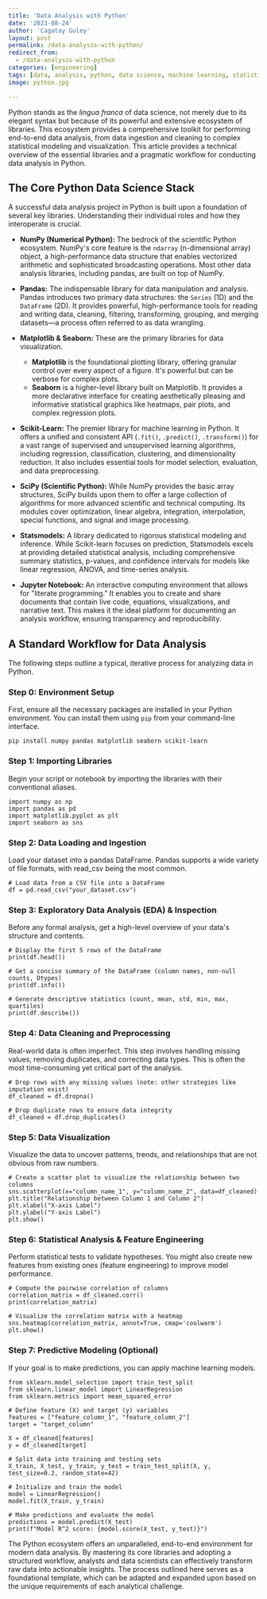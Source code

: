 ```yaml
---
title: 'Data Analysis with Python'
date: '2023-08-24'
author: 'Cagatay Guley'
layout: post
permalink: /data-analysis-with-python/
redirect_from:
  - /data-analysis-with-python
categories: [engineering]
tags: [data, analysis, python, data science, machine learning, statistics, visualization, modeling]
image: python.jpg

---
```


Python stands as the *lingua franca* of data science, not merely due to its elegant syntax but because of its powerful and extensive ecosystem of libraries. This ecosystem provides a comprehensive toolkit for performing end-to-end data analysis, from data ingestion and cleaning to complex statistical modeling and visualization. This article provides a technical overview of the essential libraries and a pragmatic workflow for conducting data analysis in Python.

## The Core Python Data Science Stack

A successful data analysis project in Python is built upon a foundation of several key libraries. Understanding their individual roles and how they interoperate is crucial.

* **NumPy (Numerical Python):** The bedrock of the scientific Python ecosystem. NumPy's core feature is the `ndarray` (n-dimensional array) object, a high-performance data structure that enables vectorized arithmetic and sophisticated broadcasting operations. Most other data analysis libraries, including pandas, are built on top of NumPy.

* **Pandas:** The indispensable library for data manipulation and analysis. Pandas introduces two primary data structures: the `Series` (1D) and the `DataFrame` (2D). It provides powerful, high-performance tools for reading and writing data, cleaning, filtering, transforming, grouping, and merging datasets—a process often referred to as data wrangling.

* **Matplotlib & Seaborn:** These are the primary libraries for data visualization.
    * **Matplotlib** is the foundational plotting library, offering granular control over every aspect of a figure. It's powerful but can be verbose for complex plots.
    * **Seaborn** is a higher-level library built on Matplotlib. It provides a more declarative interface for creating aesthetically pleasing and informative statistical graphics like heatmaps, pair plots, and complex regression plots.

* **Scikit-Learn:** The premier library for machine learning in Python. It offers a unified and consistent API (`.fit()`, `.predict()`, `.transform()`) for a vast range of supervised and unsupervised learning algorithms, including regression, classification, clustering, and dimensionality reduction. It also includes essential tools for model selection, evaluation, and data preprocessing.

* **SciPy (Scientific Python):** While NumPy provides the basic array structures, SciPy builds upon them to offer a large collection of algorithms for more advanced scientific and technical computing. Its modules cover optimization, linear algebra, integration, interpolation, special functions, and signal and image processing.

* **Statsmodels:** A library dedicated to rigorous statistical modeling and inference. While Scikit-learn focuses on prediction, Statsmodels excels at providing detailed statistical analysis, including comprehensive summary statistics, p-values, and confidence intervals for models like linear regression, ANOVA, and time-series analysis.

* **Jupyter Notebook:** An interactive computing environment that allows for "literate programming." It enables you to create and share documents that contain live code, equations, visualizations, and narrative text. This makes it the ideal platform for documenting an analysis workflow, ensuring transparency and reproducibility.

## A Standard Workflow for Data Analysis

The following steps outline a typical, iterative process for analyzing data in Python.

### Step 0: Environment Setup
First, ensure all the necessary packages are installed in your Python environment. You can install them using `pip` from your command-line interface.

```shell
pip install numpy pandas matplotlib seaborn scikit-learn
```

### Step 1: Importing Libraries
Begin your script or notebook by importing the libraries with their conventional aliases.

```shell
import numpy as np
import pandas as pd
import matplotlib.pyplot as plt
import seaborn as sns
```

### Step 2: Data Loading and Ingestion
Load your dataset into a pandas DataFrame. Pandas supports a wide variety of file formats, with read_csv being the most common.

```shell
# Load data from a CSV file into a DataFrame
df = pd.read_csv("your_dataset.csv")
```
### Step 3: Exploratory Data Analysis (EDA) & Inspection
Before any formal analysis, get a high-level overview of your data's structure and contents.

```shell
# Display the first 5 rows of the DataFrame
print(df.head())

# Get a concise summary of the DataFrame (column names, non-null counts, Dtypes)
print(df.info())

# Generate descriptive statistics (count, mean, std, min, max, quartiles)
print(df.describe())
```

### Step 4: Data Cleaning and Preprocessing
Real-world data is often imperfect. This step involves handling missing values, removing duplicates, and correcting data types. This is often the most time-consuming yet critical part of the analysis.

```shell
# Drop rows with any missing values (note: other strategies like imputation exist)
df_cleaned = df.dropna()

# Drop duplicate rows to ensure data integrity
df_cleaned = df.drop_duplicates()
```

### Step 5: Data Visualization
Visualize the data to uncover patterns, trends, and relationships that are not obvious from raw numbers.

```shell
# Create a scatter plot to visualize the relationship between two columns
sns.scatterplot(x="column_name_1", y="column_name_2", data=df_cleaned)
plt.title("Relationship between Column 1 and Column 2")
plt.xlabel("X-axis Label")
plt.ylabel("Y-axis Label")
plt.show()
```

### Step 6: Statistical Analysis & Feature Engineering
Perform statistical tests to validate hypotheses. You might also create new features from existing ones (feature engineering) to improve model performance.

```shell
# Compute the pairwise correlation of columns
correlation_matrix = df_cleaned.corr()
print(correlation_matrix)

# Visualize the correlation matrix with a heatmap
sns.heatmap(correlation_matrix, annot=True, cmap='coolwarm')
plt.show()
```

### Step 7: Predictive Modeling (Optional)
If your goal is to make predictions, you can apply machine learning models.

```shell
from sklearn.model_selection import train_test_split
from sklearn.linear_model import LinearRegression
from sklearn.metrics import mean_squared_error

# Define feature (X) and target (y) variables
features = ["feature_column_1", "feature_column_2"]
target = "target_column"

X = df_cleaned[features]
y = df_cleaned[target]

# Split data into training and testing sets
X_train, X_test, y_train, y_test = train_test_split(X, y, test_size=0.2, random_state=42)

# Initialize and train the model
model = LinearRegression()
model.fit(X_train, y_train)

# Make predictions and evaluate the model
predictions = model.predict(X_test)
print(f"Model R^2 score: {model.score(X_test, y_test)}")
```

The Python ecosystem offers an unparalleled, end-to-end environment for modern data analysis. By mastering its core libraries and adopting a structured workflow, analysts and data scientists can effectively transform raw data into actionable insights. The process outlined here serves as a foundational template, which can be adapted and expanded upon based on the unique requirements of each analytical challenge.